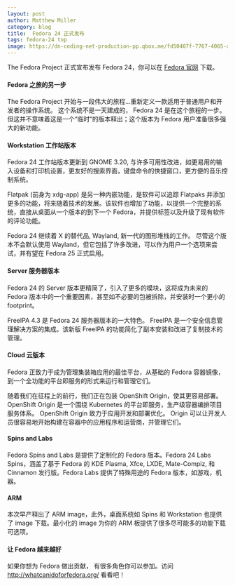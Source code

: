```yaml
---
layout: post
author: Matthew Miller
category: blog 
title:  Fedora 24 正式发布   
tags: fedora-24 top
image: https://dn-coding-net-production-pp.qbox.me/fd50407f-7767-4065-a4d2-6144d4e35c3a.jpg
---
```

The Fedora Project 正式宣布发布 Fedora 24，你可以在 [Fedora 官网](https://getfedora.org) 下载。


#### Fedora 之旅的另一步
The Fedora Project 开始与一段伟大的旅程...重新定义一款适用于普通用户和开发者的操作系统。
这个系统不是一天建成的， Fedora 24 是在这个旅程的一步。但这并不意味着这是一个“临时”的版本释出；这个版本为 Fedora 用户准备很多强大的新功能。

#### Workstation 工作站版本

Fedora 24 工作站版本更新到 GNOME 3.20, 与许多可用性改进，如更易用的输入设备和打印机设置，更友好的搜索界面，键盘命令的快捷窗口，更方便的音乐控制系统。


Flatpak (前身为 xdg-app) 是另一种内嵌功能，是软件可以追踪 Flatpaks 并添加更多的功能，将来随着技术的发展。该软件也增加了功能，以提供一个完整的系统，直接从桌面从一个版本的到下一个 Fedora，并提供标签以及升级了现有软件的评论功能。

Fedora 24 继续着 X 的替代品, Wayland, 新一代的图形堆栈的工作。 尽管这个版本不会默认使用 Wayland，但它包括了许多改进，可以作为用户一个选项来尝试，并有望在 Fedora 25 正式启用。

#### Server 服务器版本

Fedora 24 的 Server 版本更精简了，引入了更多的模块，这将成为未来的 Fedora 版本中的一个重要因素，甚至如不必要的包被拆除，并安装时一个更小的 footprint。 

FreeIPA 4.3 是 Fedora 24 服务器版本的一大特色。 FreeIPA 是一个安全信息管理解决方案的集成。该新版 FreeIPA 的功能简化了副本安装和改进了复制技术的管理。

#### Cloud 云版本

Fedora 正致力于成为管理集装箱应用的最佳平台，从基础的 Fedora 容器镜像，到一个全功能的平台即服务的形式来运行和管理它们。

随着我们在征程上的前行，我们正在包装 OpenShift Origin，使其更容易部署。 OpenShift Origin 是一个围绕 Kubernetes 的平台即服务，生产级容器编排项目服务体系。 OpenShift Origin 致力于应用开发和部署优化。 Origin 可以让开发人员很容易地开始构建在容器中的应用程序和运营商，并管理它们。

#### Spins and Labs
Fedora Spins and Labs 是提供了定制化的 Fedora 版本。Fedora 24 Labs Spins，涵盖了基于 Fedora 的 KDE Plasma, Xfce, LXDE, Mate-Compiz, 和 Cinnamon 发行版。Fedora Labs 提供了特殊用途的 Fedora 版本，如游戏，机器。


#### ARM
本次早产释出了 ARM image，此外，桌面系统如 Spins 和 Workstation 也提供了 image 下载。最小化的 image 为你的 ARM 板提供了很多尽可能多的功能下载可选项。


#### 让 Fedora 越来越好

如果你想为 Fedora 做出贡献， 有很多角色你可以参加。访问 http://whatcanidoforfedora.org/ 看看吧！




